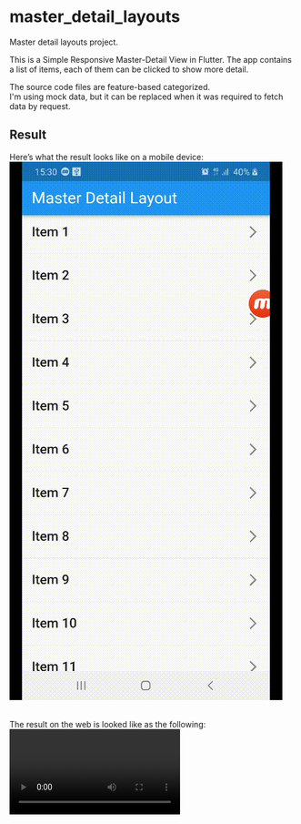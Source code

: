 # master_detail_layouts

Master detail layouts project.


This is a Simple Responsive Master-Detail View in Flutter.
The app contains a list of items, each of them can be clicked to show more detail.

The source code files are feature-based categorized. <br>
I'm using mock data, but it can be replaced when it was required to fetch data by request.

## Result
Here’s what the result looks like on a mobile device: <br>
![Mobile_Preview](/mobile.gif) <br> <br>

The result on the web is looked like as the following:<br>
![Web_Preview](/web.mp4) <br> <br>


